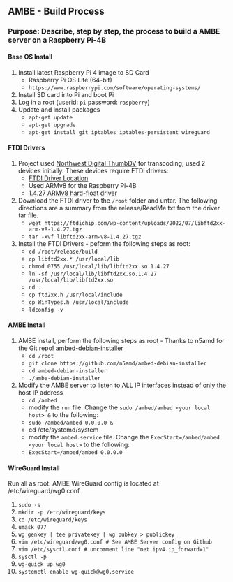 ## AMBE - Build Process
### Purpose: Describe, step by step, the process to build a AMBE server on a Raspberry Pi-4B

#### Base OS Install
1. Install latest Raspberry Pi 4 image to SD Card
    * Raspberry Pi OS Lite (64-bit)
    * `https://www.raspberrypi.com/software/operating-systems/`
1. Install SD card into Pi and boot Pi
1. Log in a root (userid: `pi` password: `raspberry`)
1. Update and install packages
    * `apt-get update`
    * `apt-get upgrade`
    * `apt-get install git iptables iptables-persistent wireguard`
#### FTDI Drivers
1. Project used [Northwest Digital ThumbDV](https://nwdigitalradio.com/products/thumbdv™) for transcoding; used 2 devices initially. These devices require FTDI drivers:
    * [FTDI Driver Location](https://ftdichip.com/drivers/d2xx-drivers/)
    * Used ARMv8 for the Raspberry Pi-4B
    * [1.4.27 ARMv8 hard-float driver](https://ftdichip.com/wp-content/uploads/2022/07/libftd2xx-arm-v8-1.4.27.tgz)
1. Download the FTDI driver to the `/root` folder and untar. The following directions are a summary from the release/ReadMe.txt from the driver tar file.
    * `wget https://ftdichip.com/wp-content/uploads/2022/07/libftd2xx-arm-v8-1.4.27.tgz`
    * `tar -xvf libftd2xx-arm-v8-1.4.27.tgz`
1. Install the FTDI Drivers - peform the following steps as root:
    * `cd /root/release/build`
    * `cp libftd2xx.* /usr/local/lib`
    * `chmod 0755 /usr/local/lib/libftd2xx.so.1.4.27`
    * `ln -sf /usr/local/lib/libftd2xx.so.1.4.27 /usr/local/lib/libftd2xx.so`
    * `cd ..`
    * `cp ftd2xx.h /usr/local/include`
    * `cp WinTypes.h /usr/local/include`
    * `ldconfig -v`
#### AMBE Install
1. AMBE install, perform the following steps as root - Thanks to n5amd for the Git repo! [ambed-debian-installer](https://github.com/n5amd/ambed-debian-installer)
    * `cd /root`
    * `git clone https://github.com/n5amd/ambed-debian-installer`
    * `cd ambed-debian-installer`
    * `./ambe-debian-installer`
1. Modify the AMBE server to listen to ALL IP interfaces instead of only the host IP address
    * `cd /ambed`
    * modify the `run` file. Change the `sudo /ambed/ambed <your local host> &` to the following: 
    * `sudo /ambed/ambed 0.0.0.0 &`
    * cd /etc/systemd/system
    * modify the `ambed.service` file. Change the `ExecStart=/ambed/ambed <your local host>` to the following:
    * `ExecStart=/ambed/ambed 0.0.0.0`
#### WireGuard Install
Run all as root. AMBE WireGuard config is located at /etc/wireguard/wg0.conf
1. `sudo -s`
1. `mkdir -p /etc/wireguard/keys`
1. `cd /etc/wireguard/keys`
1. `umask 077`
1. `wg genkey | tee privatekey | wg pubkey > publickey`
1. `vim /etc/wireguard/wg0.conf # See AMBE Server config on Github`
1. `vim /etc/sysctl.conf # uncomment line "net.ipv4.ip_forward=1"`
1. `sysctl -p`
1. `wg-quick up wg0`
1. `systemctl enable wg-quick@wg0.service`
